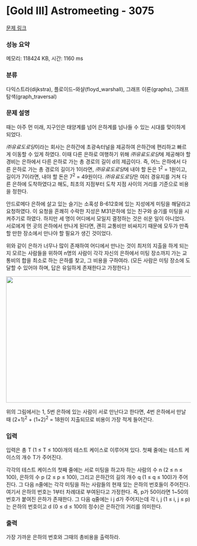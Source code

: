 # [Gold III] Astromeeting - 3075 

[문제 링크](https://www.acmicpc.net/problem/3075) 

### 성능 요약

메모리: 118424 KB, 시간: 1160 ms

### 분류

다익스트라(dijkstra), 플로이드–와샬(floyd_warshall), 그래프 이론(graphs), 그래프 탐색(graph_traversal)

### 문제 설명

<p>때는 아주 먼 미래, 지구인은 태양계를 넘어 은하계를 넘나들 수 있는 시대를 맞이하게 되었다.</p>

<p><em>㈜유료도로당</em>이라는 회사는 은하간에 초광속터널을 제공하여 은하간에 편리하고 빠르게 이동할 수 있게 하였다. 이때 다른 은하로 여행하기 위해 <em>㈜유료도로당</em>에 제공해야 할 경비는 은하에서 다른 은하로 가는 총 경로의 길이 d의 제곱이다. 즉, 어느 은하에서 다른 은하로 가는 총 경로의 길이가 1이라면, <em>㈜유료도로당</em>에 내야 할 돈은 1<sup>2</sup> = 1원이고, 길이가 7이라면, 내야 할 돈은 7<sup>2</sup> = 49원이다. <em>㈜유료도로당</em>은 여러 경유지를 거쳐 다른 은하에 도착하였다고 해도, 최초의 지점부터 도착 지점 사이의 거리를 기준으로 비용을 정한다.</p>

<p>안드로메다 은하에 살고 있는 슬기는 소혹성 B-612호에 있는 지성에게 미팅을 해달라고 요청하였다. 이 요청을 흔쾌히 수락한 지성은 M31은하에 있는 친구와 슬기를 미팅을 시켜주기로 하였다. 하지만 세 명이 어디에서 모일지 결정하는 것은 쉬운 일이 아니었다. 서로에게 먼 곳의 은하에서 만나게 된다면, 괜히 교통비만 비싸지기 때문에 모두가 만족할 만한 장소에서 만나야 할 필요가 생긴 것이었다.</p>

<p>위와 같이 은하가 너무나 많이 존재하여 어디에서 만나는 것이 최저의 지출을 하게 되는지 모르는 사람들을 위하여 n명의 사람이 각각 자신의 은하에서 미팅 장소까지 가는 교통비의 합을 최소로 하는 은하를 찾고, 그 비용을 구하여라. (모든 사람은 미팅 장소에 도달할 수 있어야 하며, 답은 유일하게 존재한다고 가정한다.)</p>

<p><img alt="" src="https://www.acmicpc.net/upload/images/astro.png" style="height:344px; width:644px"></p>

<p> </p>

<p>위의 그림에서는 1, 5번 은하에 있는 사람이 서로 만난다고 한다면, 4번 은하에서 만날 때 (2+1)<sup>2</sup> + (1+2)<sup>2</sup> = 18원이 지출되므로 비용이 가장 적게 들어간다.</p>

### 입력 

 <p>입력은 총 T (1 ≤ T ≤ 100)개의 테스트 케이스로 이루어져 있다. 첫째 줄에는 테스트 케이스의 개수 T가 주어진다.</p>

<p>각각의 테스트 케이스의 첫째 줄에는 서로 미팅을 하고자 하는 사람의 수 n (2 ≤ n ≤ 100), 은하의 수 p (2 ≤ p ≤ 100), 그리고 은하간의 길의 개수 q (1 ≤ q ≤ 100)가 주어진다. 그 다음 n줄에는 각각 미팅을 하는 사람들의 현재 있는 은하의 번호들이 주어진다. 여기서 은하의 번호는 1부터 차례대로 부여된다고 가정한다. 즉, p가 50이라면 1~50의 번호가 붙여진 은하가 존재한다. 그 다음 q줄에는 i j d가 주어지는데 각 i, j (1 ≤ i, j ≤ p)는 은하의 번호이고 d (0 ≤ d ≤ 100의 정수)은 은하간의 거리를 의미한다.</p>

<p> </p>

### 출력 

 <p>가장 가까운 은하의 번호와 그때의 총비용을 출력하라.</p>

